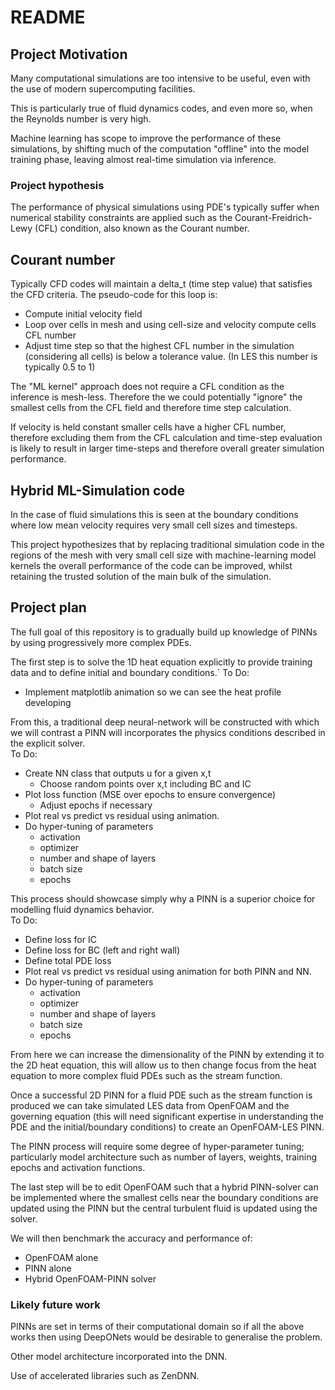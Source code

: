 # README

## Project Motivation
Many computational simulations are too intensive to be useful, even with the use of modern supercomputing facilities. 

This is particularly true of fluid dynamics codes, and even more so, when the Reynolds number is very high.

Machine learning has scope to improve the performance of these simulations, by shifting much of the computation "offline" into the model training phase, leaving almost real-time simulation via inference.

### Project hypothesis
The performance of physical simulations using PDE's typically suffer when numerical stability constraints are applied such as the Courant-Freidrich-Lewy (CFL) condition, also known as the Courant number. 

## Courant number
Typically CFD codes will maintain a delta_t (time step value) that satisfies the CFD criteria.
The pseudo-code for this loop is:
- Compute initial velocity field
- Loop over cells in mesh and using cell-size and velocity compute cells CFL number
- Adjust time step so that the highest CFL number in the simulation (considering all cells) is below a tolerance value. (In LES this number is typically 0.5 to 1)

The "ML kernel" approach does not require a CFL condition as the inference is mesh-less.
Therefore the we could potentially "ignore" the smallest cells from the CFL field and therefore time step calculation.

If velocity is held constant smaller cells have a higher CFL number, therefore excluding them from the CFL calculation and time-step evaluation is likely to result in larger time-steps and therefore overall greater simulation performance.
  
## Hybrid ML-Simulation code
In the case of fluid simulations this is seen at the boundary conditions where low mean velocity requires very small cell sizes and timesteps.

This project hypothesizes that by replacing traditional simulation code in the regions of the mesh with very small cell size with machine-learning model kernels the overall performance of the code can be improved, whilst retaining the trusted solution of the main bulk of the simulation.

## Project plan

The full goal of this repository is to gradually build up knowledge of PINNs by using progressively more complex PDEs.

The first step is to solve the 1D heat equation explicitly to provide training data and to define initial and boundary conditions.`
To Do:
- Implement matplotlib animation so we can see the heat profile developing

From this, a traditional deep neural-network will be constructed with which we will contrast a PINN will incorporates the physics conditions described in the explicit solver.\
To Do:
- Create NN class that outputs u for a given x,t
  - Choose random points over x,t including BC and IC
- Plot loss function (MSE over epochs to ensure convergence)
  - Adjust epochs if necessary
- Plot real vs predict vs residual using animation.
- Do hyper-tuning of parameters 
  - activation
  - optimizer
  - number and shape of layers
  - batch size
  - epochs

This process should showcase simply why a PINN is a superior choice for modelling fluid dynamics behavior.\
To Do:
- Define loss for IC
- Define loss for BC (left and right wall)
- Define total PDE loss
- Plot real vs predict vs residual using animation for both PINN and NN.
- Do hyper-tuning of parameters 
  - activation
  - optimizer
  - number and shape of layers
  - batch size
  - epochs 

From here we can increase the dimensionality of the PINN by extending it to the 2D heat equation, this will allow us to then change focus from the heat equation to more complex fluid PDEs such as the stream function.

Once a successful 2D PINN for a fluid PDE such as the stream function is produced we can take simulated LES data from OpenFOAM and the governing equation (this will need significant expertise in understanding the PDE and the initial/boundary conditions) to create an OpenFOAM-LES PINN.

The PINN process will require some degree of hyper-parameter tuning; particularly model architecture such as number of layers, weights, training epochs and activation functions.

The last step will be to edit OpenFOAM such that a hybrid PINN-solver can be implemented where the smallest cells near the boundary conditions are updated using the PINN but the central turbulent fluid is updated using the solver.

We will then benchmark the accuracy and performance of:

- OpenFOAM alone
- PINN alone
- Hybrid OpenFOAM-PINN solver

### Likely future work
PINNs are set in terms of their computational domain so if all the above works then using DeepONets would be desirable to generalise the problem.

Other model architecture incorporated into the DNN.

Use of accelerated libraries such as ZenDNN.